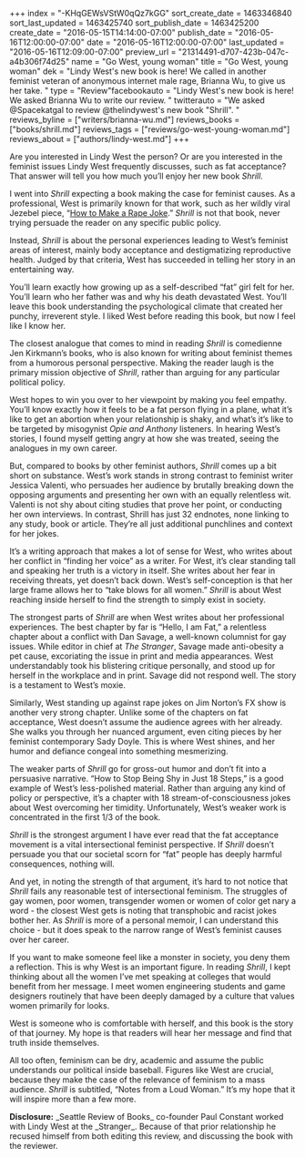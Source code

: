 +++
index = "-KHqGEWsVStW0qQz7kGG"
sort_create_date = 1463346840
sort_last_updated = 1463425740
sort_publish_date = 1463425200
create_date = "2016-05-15T14:14:00-07:00"
publish_date = "2016-05-16T12:00:00-07:00"
date = "2016-05-16T12:00:00-07:00"
last_updated = "2016-05-16T12:09:00-07:00"
preview_url = "21314491-d707-423b-047c-a4b306f74d25"
name = "Go West, young woman"
title = "Go West, young woman"
dek = "Lindy West's new book is here! We called in another feminist veteran of anonymous internet male rage, Brianna Wu, to give us her take. "
type = "Review"facebookauto = "Lindy West's new book is here! We asked Brianna Wu to write our review. "
twitterauto = "We asked @Spacekatgal to review @thelindywest's new book \"Shrill\". "
reviews_byline = ["writers/brianna-wu.md"]
reviews_books = ["books/shrill.md"]
reviews_tags = ["reviews/go-west-young-woman.md"]
reviews_about = ["authors/lindy-west.md"]
+++

Are you interested in Lindy West the person? Or are you interested in the feminist issues Lindy West frequently discusses, such as fat acceptance? That answer will tell you how much you’ll enjoy her new book _Shrill_. 

I went into _Shrill_ expecting a book making the case for feminist causes. As a professional, West is primarily known for that work, such as her wildly viral Jezebel piece, “[How to Make a Rape Joke](http://jezebel.com/5925186/how-to-make-a-rape-joke).” _Shrill_ is not that book, never trying persuade the reader on any specific public policy. 

Instead, _Shrill_ is about the personal experiences leading to West’s feminist areas of interest, mainly body acceptance and destigmatizing reproductive health. Judged by that criteria, West has succeeded in telling her story in an entertaining way.

You’ll learn exactly how growing up as a self-described “fat” girl felt for her. You’ll learn who her father was and why his death devastated West. You’ll leave this book understanding the psychological climate that created her punchy, irreverent style. I liked West before reading this book, but now I feel like I know her.


The closest analogue that comes to mind in reading _Shrill_ is comedienne Jen Kirkmann’s books, who is also known for writing about feminist themes from a humorous personal perspective. Making the reader laugh is the primary mission objective of _Shrill_, rather than arguing for any particular political policy. 

West hopes to win you over to her viewpoint by making you feel empathy. You’ll know exactly how it feels to be a fat person flying in a plane, what it’s like to get an abortion when your relationship is shaky, and what’s it’s like to be targeted by misogynist _Opie and Anthony_ listeners. In hearing West’s stories, I found myself getting angry at how she was treated, seeing the analogues in my own career.

But, compared to books by other feminist authors, _Shrill_ comes up a bit short on substance. West’s work stands in strong contrast to feminist writer Jessica Valenti, who persuades her audience by brutally breaking down the opposing arguments and presenting her own with an equally relentless wit. Valenti is not shy about citing studies that prove her point, or conducting her own interviews. In contrast, Shrill has just 32 endnotes, none linking to any study, book or article. They’re all just additional punchlines and context for her jokes.


It’s a writing approach that makes a lot of sense for West, who writes about her conflict in “finding her voice” as a writer. For West, it’s clear standing tall and speaking her truth is a victory in itself. She writes about her fear in receiving threats, yet doesn’t back down. West’s self-conception is that her large frame allows her to “take blows for all women.” _Shrill_ is about West reaching inside herself to find the strength to simply exist in society. 

The strongest parts of _Shrill_ are when West writes about her professional experiences. The best chapter by far is “Hello, I am Fat,” a relentless chapter about a conflict with Dan Savage, a well-known columnist for gay issues. While editor in chief at _The Stranger_, Savage made anti-obesity a pet cause, excoriating the issue in print and media appearances. West understandably took his blistering critique personally, and stood up for herself in the workplace and in print. Savage did not respond well. The story is a testament to West’s moxie.

Similarly, West standing up against rape jokes on Jim Norton’s FX show is another very strong chapter. Unlike some of the chapters on fat acceptance, West doesn’t assume the audience agrees with her already. She walks you through her nuanced argument, even citing pieces by her feminist contemporary Sady Doyle. This is where West shines, and her humor and defiance congeal into something mesmerizing. 

The weaker parts of _Shrill_ go for gross-out humor and don’t fit into a persuasive narrative. “How to Stop Being Shy in Just 18 Steps,” is a good example of West’s less-polished material. Rather than arguing any kind of policy or perspective, it’s a chapter with 18 stream-of-consciousness jokes about West overcoming her timidity. Unfortunately, West’s weaker work is concentrated in the first 1/3 of the book. 


_Shrill_ is the strongest argument I have ever read that the fat acceptance movement is a vital intersectional feminist perspective. If _Shrill_ doesn’t persuade you that our societal scorn for “fat” people has deeply harmful consequences, nothing will.

And yet, in noting the strength of that argument, it’s hard to not notice that _Shrill_ fails any reasonable test of intersectional feminism. The struggles of gay women, poor women, transgender women or women of color get nary a word - the closest West gets is noting that transphobic and racist jokes bother her. As _Shrill_ is more of a personal memoir, I can understand this choice - but it does speak to the narrow range of West’s feminist causes over her career.

If you want to make someone feel like a monster in society, you deny them a reflection. This is why West is an important figure. In reading _Shrill_, I kept thinking about all the women I’ve met speaking at colleges that would benefit from her message. I meet women engineering students and game designers routinely that have been deeply damaged by a culture that values women primarily for looks.

West is someone who is comfortable with herself, and this book is the story of that journey. My hope is that readers will hear her message and find that truth inside themselves. 

All too often, feminism can be dry, academic and assume the public understands our political inside baseball. Figures like West are crucial, because they make the case of the relevance of feminism to a mass audience. _Shrill_ is subtitled, “Notes from a Loud Woman.” It’s my hope that it will inspire more than a few more.

<p class="footer">
<strong>Disclosure:</strong> _Seattle Review of Books_ co-founder Paul Constant worked with Lindy West at the _Stranger_. Because of that prior relationship he recused himself from both editing this review, and discussing the book with the reviewer. 
</p>



